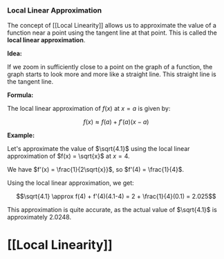 ### Local Linear Approximation

The concept of [[Local Linearity]] allows us to approximate the value of a function near a point using the tangent line at that point. This is called the **local linear approximation**.

**Idea:**

If we zoom in sufficiently close to a point on the graph of a function, the graph starts to look more and more like a straight line. This straight line is the tangent line.

**Formula:**

The local linear approximation of $f(x)$ at $x=a$ is given by:

$$f(x) \approx f(a) + f'(a)(x-a)$$

**Example:**

Let's approximate the value of $\sqrt{4.1}$ using the local linear approximation of $f(x) = \sqrt{x}$ at $x=4$.

We have $f'(x) = \frac{1}{2\sqrt{x}}$, so $f'(4) = \frac{1}{4}$. 

Using the local linear approximation, we get:

$$\sqrt{4.1} \approx f(4) + f'(4)(4.1-4) = 2 + \frac{1}{4}(0.1) = 2.025$$

This approximation is quite accurate, as the actual value of $\sqrt{4.1}$ is approximately 2.0248.

# [[Local Linearity]]